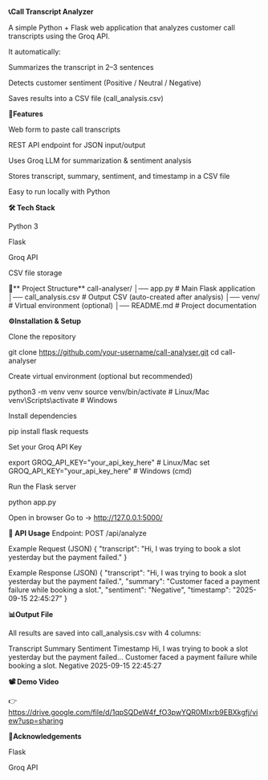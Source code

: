 **📞Call Transcript Analyzer**

A simple Python + Flask web application that analyzes customer call transcripts using the Groq API.

It automatically:

Summarizes the transcript in 2–3 sentences

Detects customer sentiment (Positive / Neutral / Negative)

Saves results into a CSV file (call_analysis.csv)

**🚀Features**

Web form to paste call transcripts

REST API endpoint for JSON input/output

Uses Groq LLM for summarization & sentiment analysis

Stores transcript, summary, sentiment, and timestamp in a CSV file

Easy to run locally with Python

**🛠️ Tech Stack**

Python 3

Flask

Groq API

CSV file storage

📂** Project Structure**
call-analyser/
│── app.py              # Main Flask application
│── call_analysis.csv   # Output CSV (auto-created after analysis)
│── venv/               # Virtual environment (optional)
│── README.md           # Project documentation

**⚙️Installation & Setup**

Clone the repository

git clone https://github.com/your-username/call-analyser.git
cd call-analyser


Create virtual environment (optional but recommended)

python3 -m venv venv
source venv/bin/activate   # Linux/Mac
venv\Scripts\activate      # Windows


Install dependencies

pip install flask requests


Set your Groq API Key

export GROQ_API_KEY="your_api_key_here"   # Linux/Mac
set GROQ_API_KEY="your_api_key_here"      # Windows (cmd)


Run the Flask server

python app.py


Open in browser
Go to → http://127.0.0.1:5000/

**🔑 API Usage**
Endpoint:
POST /api/analyze

Example Request (JSON)
{
  "transcript": "Hi, I was trying to book a slot yesterday but the payment failed."
}

Example Response (JSON)
{
  "transcript": "Hi, I was trying to book a slot yesterday but the payment failed.",
  "summary": "Customer faced a payment failure while booking a slot.",
  "sentiment": "Negative",
  "timestamp": "2025-09-15 22:45:27"
}

**📊Output File**

All results are saved into call_analysis.csv with 4 columns:

Transcript	Summary	Sentiment	Timestamp
Hi, I was trying to book a slot yesterday but the payment failed…	Customer faced a payment failure while booking a slot.	Negative	2025-09-15 22:45:27

**📽️ Demo Video**

👉 https://drive.google.com/file/d/1qpSQDeW4f_fO3pwYQR0MIxrb9EBXkgfj/view?usp=sharing

**🙌Acknowledgements**

Flask

Groq API
